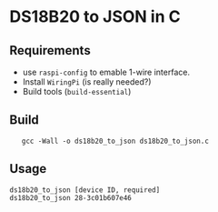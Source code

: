 # DS18B20 to JSON in C

## Requirements

* use `raspi-config` to emable 1-wire interface.
* Install `WiringPi` (is really needed?)
* Build tools (`build-essential`)

## Build

```text
   gcc -Wall -o ds18b20_to_json ds18b20_to_json.c
```

## Usage

```text
ds18b20_to_json [device ID, required]
ds18b20_to_json 28-3c01b607e46
```
